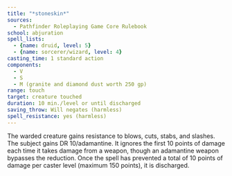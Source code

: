 ```yaml
---
title: "*stoneskin*"
sources:
  - Pathfinder Roleplaying Game Core Rulebook
school: abjuration
spell_lists:
  - {name: druid, level: 5}
  - {name: sorcerer/wizard, level: 4}
casting_time: 1 standard action
components:
  - V
  - S
  - M (granite and diamond dust worth 250 gp)
range: touch
target: creature touched
duration: 10 min./level or until discharged
saving_throw: Will negates (harmless)
spell_resistance: yes (harmless)
---
```


The warded creature gains resistance to blows, cuts, stabs, and slashes. The subject gains DR 10/adamantine. It ignores the first 10 points of damage each time it takes damage from a weapon, though an adamantine weapon bypasses the reduction. Once the spell has prevented a total of 10 points of damage per caster level (maximum 150 points), it is discharged.

